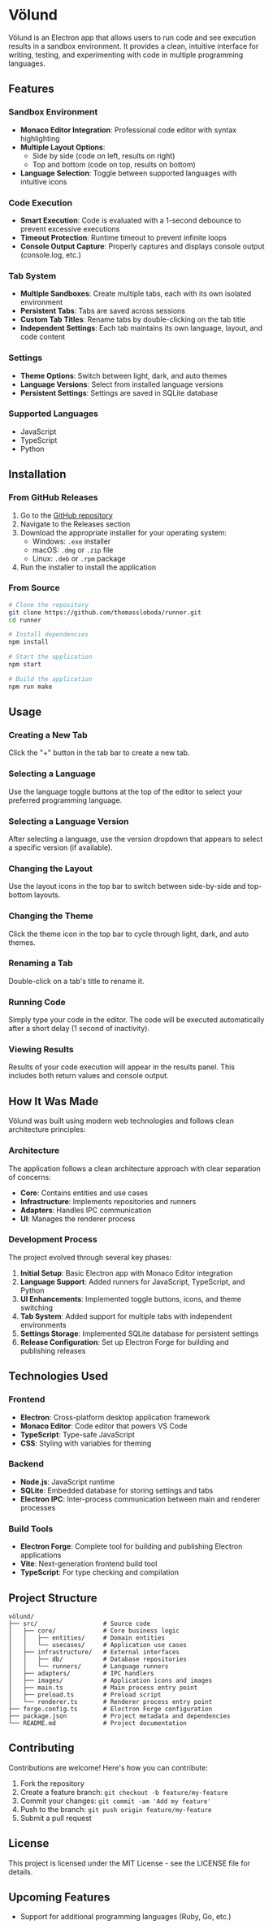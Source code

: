 # Völund

Völund is an Electron app that allows users to run code and see execution results in a sandbox environment. It provides a clean, intuitive interface for writing, testing, and experimenting with code in multiple programming languages.

## Features

### Sandbox Environment
- **Monaco Editor Integration**: Professional code editor with syntax highlighting
- **Multiple Layout Options**: 
  - Side by side (code on left, results on right)
  - Top and bottom (code on top, results on bottom)
- **Language Selection**: Toggle between supported languages with intuitive icons

### Code Execution
- **Smart Execution**: Code is evaluated with a 1-second debounce to prevent excessive executions
- **Timeout Protection**: Runtime timeout to prevent infinite loops
- **Console Output Capture**: Properly captures and displays console output (console.log, etc.)

### Tab System
- **Multiple Sandboxes**: Create multiple tabs, each with its own isolated environment
- **Persistent Tabs**: Tabs are saved across sessions
- **Custom Tab Titles**: Rename tabs by double-clicking on the tab title
- **Independent Settings**: Each tab maintains its own language, layout, and code content

### Settings
- **Theme Options**: Switch between light, dark, and auto themes
- **Language Versions**: Select from installed language versions
- **Persistent Settings**: Settings are saved in SQLite database

### Supported Languages
- JavaScript
- TypeScript
- Python

## Installation

### From GitHub Releases
1. Go to the [GitHub repository](https://github.com/thomassloboda/runner)
2. Navigate to the Releases section
3. Download the appropriate installer for your operating system:
   - Windows: `.exe` installer
   - macOS: `.dmg` or `.zip` file
   - Linux: `.deb` or `.rpm` package
4. Run the installer to install the application

### From Source
```bash
# Clone the repository
git clone https://github.com/thomassloboda/runner.git
cd runner

# Install dependencies
npm install

# Start the application
npm start

# Build the application
npm run make
```

## Usage

### Creating a New Tab
Click the "+" button in the tab bar to create a new tab.

### Selecting a Language
Use the language toggle buttons at the top of the editor to select your preferred programming language.

### Selecting a Language Version
After selecting a language, use the version dropdown that appears to select a specific version (if available).

### Changing the Layout
Use the layout icons in the top bar to switch between side-by-side and top-bottom layouts.

### Changing the Theme
Click the theme icon in the top bar to cycle through light, dark, and auto themes.

### Renaming a Tab
Double-click on a tab's title to rename it.

### Running Code
Simply type your code in the editor. The code will be executed automatically after a short delay (1 second of inactivity).

### Viewing Results
Results of your code execution will appear in the results panel. This includes both return values and console output.

## How It Was Made

Völund was built using modern web technologies and follows clean architecture principles:

### Architecture
The application follows a clean architecture approach with clear separation of concerns:
- **Core**: Contains entities and use cases
- **Infrastructure**: Implements repositories and runners
- **Adapters**: Handles IPC communication
- **UI**: Manages the renderer process

### Development Process
The project evolved through several key phases:
1. **Initial Setup**: Basic Electron app with Monaco Editor integration
2. **Language Support**: Added runners for JavaScript, TypeScript, and Python
3. **UI Enhancements**: Implemented toggle buttons, icons, and theme switching
4. **Tab System**: Added support for multiple tabs with independent environments
5. **Settings Storage**: Implemented SQLite database for persistent settings
6. **Release Configuration**: Set up Electron Forge for building and publishing releases

## Technologies Used

### Frontend
- **Electron**: Cross-platform desktop application framework
- **Monaco Editor**: Code editor that powers VS Code
- **TypeScript**: Type-safe JavaScript
- **CSS**: Styling with variables for theming

### Backend
- **Node.js**: JavaScript runtime
- **SQLite**: Embedded database for storing settings and tabs
- **Electron IPC**: Inter-process communication between main and renderer processes

### Build Tools
- **Electron Forge**: Complete tool for building and publishing Electron applications
- **Vite**: Next-generation frontend build tool
- **TypeScript**: For type checking and compilation

## Project Structure
```
völund/
├── src/                  # Source code
│   ├── core/             # Core business logic
│   │   ├── entities/     # Domain entities
│   │   └── usecases/     # Application use cases
│   ├── infrastructure/   # External interfaces
│   │   ├── db/           # Database repositories
│   │   └── runners/      # Language runners
│   ├── adapters/         # IPC handlers
│   ├── images/           # Application icons and images
│   ├── main.ts           # Main process entry point
│   ├── preload.ts        # Preload script
│   └── renderer.ts       # Renderer process entry point
├── forge.config.ts       # Electron Forge configuration
├── package.json          # Project metadata and dependencies
└── README.md             # Project documentation
```

## Contributing
Contributions are welcome! Here's how you can contribute:

1. Fork the repository
2. Create a feature branch: `git checkout -b feature/my-feature`
3. Commit your changes: `git commit -am 'Add my feature'`
4. Push to the branch: `git push origin feature/my-feature`
5. Submit a pull request

## License
This project is licensed under the MIT License - see the LICENSE file for details.

## Upcoming Features
- Support for additional programming languages (Ruby, Go, etc.)
